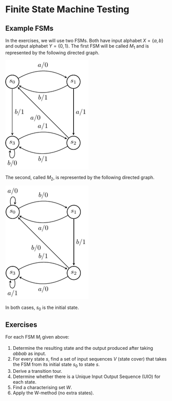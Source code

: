 # Finite State Machine Testing

## Example FSMs

In the exercises, we will use two FSMs. Both have input alphabet
$X = \{a,b\}$ and output alphabet $Y = \{0,1\}$. The first FSM will be
called $M_1$ and is represented by the following directed graph.

![FSM Example 1](8-MBT-files/example1.png "FSM Example 1")

The second, called $M_2$, is represented by the following directed
graph.

![FSM Example 2](8-MBT-files/example2.png "FSM Example 2")

In both cases, $s_0$ is the initial state.

## Exercises

For each FSM $M_i$ given above:

1.  Determine the resulting state and the output produced after taking $abbab$ as input.
2.  For every state $s$, find a set of input sequences $V$ (state cover) that takes the FSM from its initial state $s_0$ to state $s$.
3.  Derive a transition tour.
4.  Determine whether there is a Unique Input Output Sequence (UIO) for each state.
5.  Find a characterising set $W$.
6.  Apply the W-method (no extra states).
